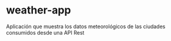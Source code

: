 # weather-app
Aplicación que muestra los datos meteorológicos de las ciudades consumidos desde una API Rest
